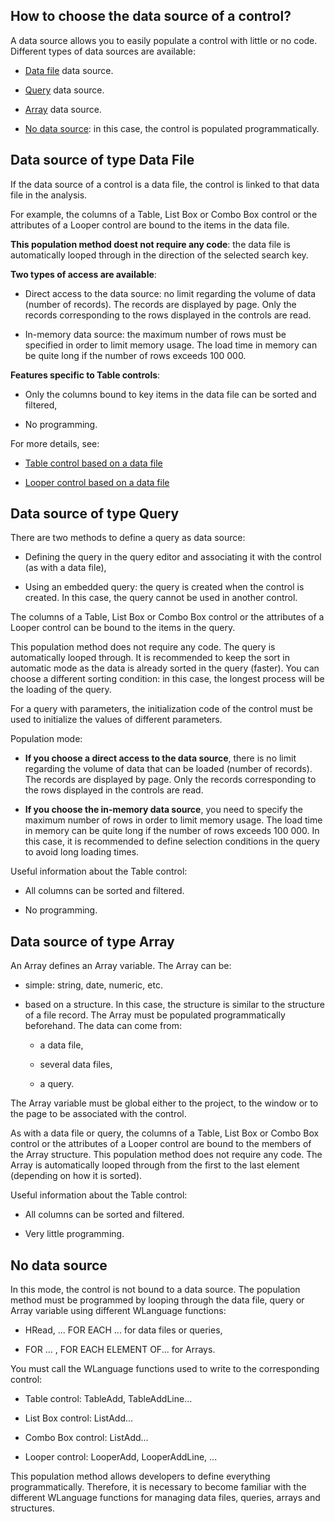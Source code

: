 
## How to choose the data source of a control?
			



<a name="NOTE0"></a>
<a name="NOTE0_1"></a>
A data source allows you to easily populate a control with little or no code.
Different types of data sources are available: 

- [Data file](#NOTE1_1) data source.

- [Query](#NOTE2_1) data source.

- [Array](#NOTE3_1) data source.

- [No data source](#NOTE4_1): in this case, the control is populated programmatically.







<a name="NOTE1"></a>
<a name="NOTE1_1"></a>


## Data source of type Data File
<a name="data_source_type_data_file_ELTTEXTE000191"></a>
If the data source of a control is a data file, the control is linked to that data file in the analysis.

For example, the columns of a Table, List Box or Combo Box control or the attributes of a Looper control are bound to the items in the data file.

**This population method doest not require any code**: the data file is automatically looped through in the direction of the selected search key.

**Two types of access are available**: 

- Direct access to the data source: no limit regarding the volume of data (number of records). The records are displayed by page. Only the records corresponding to the rows displayed in the controls are read.

- In-memory data source: the maximum number of rows must be specified in order to limit memory usage. The load time in memory can be quite long if the number of rows exceeds 100 000.




**Features specific to Table controls**:

- Only the columns bound to key items in the data file can be sorted and filtered,

- No programming.




For more details, see: 

- [Table control based on a data file](../WDChamp/1013177.md)

- [Looper control based on a data file](../WDChamp/1013085.md)




<a name="NOTE2"></a>
<a name="NOTE2_1"></a>


## Data source of type Query
<a name="data_source_type_query_ELTTEXTE000215"></a>
There are two methods to define a query as data source:

- Defining the query in the query editor and associating it with the control (as with a data file),

- Using an embedded query: the query is created when the control is created. In this case, the query cannot be used in another control.




The columns of a Table, List Box or Combo Box control or the attributes of a Looper control can be bound to the items in the query.

This population method does not require any code. The query is automatically looped through. It is recommended to keep the sort in automatic mode as the data is already sorted in the query (faster). You can choose a different sorting condition: in this case, the longest process will be the loading of the query. 

For a query with parameters, the initialization code of the control must be used to initialize the values of different parameters.

Population mode: 

- **If you choose a direct access to the data source**, there is no limit regarding the volume of data that can be loaded (number of records). The records are displayed by page. Only the records corresponding to the rows displayed in the controls are read.




- **If you choose the in-memory data source**, you need to specify the maximum number of rows in order to limit memory usage. The load time in memory can be quite long if the number of rows exceeds 100 000. In this case, it is recommended to define selection conditions in the query to avoid long loading times.




Useful information about the Table control:

- All columns can be sorted and filtered.

- No programming.




<a name="NOTE3"></a>
<a name="NOTE3_1"></a>


## Data source of type Array
<a name="data_source_type_array_ELTTEXTE000239"></a>
An Array defines an Array variable. The Array can be:

- simple: string, date, numeric, etc. 

- based on a structure. In this case, the structure is similar to the structure of a file record.
	The Array must be populated programmatically beforehand.
	The data can come from:

	- a data file, 

	- several data files,

	- a query.





The Array variable must be global either to the project, to the window or to the page to be associated with the control.

As with a data file or query, the columns of a Table, List Box or Combo Box control or the attributes of a Looper control are bound to the members of the Array structure.
This population method does not require any code. The Array is automatically looped through from the first to the last element (depending on how it is sorted). 

Useful information about the Table control:

- All columns can be sorted and filtered.

- Very little programming.




<a name="NOTE4"></a>
<a name="NOTE4_1"></a>


## No data source

<a name="data_source_ELTTEXTE000263"></a>
In this mode, the control is not bound to a data source. The population method must be programmed by looping through the data file, query or Array variable using different WLanguage functions:

- HRead, ... FOR EACH ...   for data files or queries,

- FOR ... , FOR EACH ELEMENT OF... for Arrays.




You must call the WLanguage functions used to write to the corresponding control: 

- Table control: TableAdd, TableAddLine...

- List Box control: ListAdd...

- Combo Box control: ListAdd...

- Looper control: LooperAdd, LooperAddLine, ... 




This population method allows developers to define everything programmatically. Therefore, it is necessary to become familiar with the different WLanguage functions for managing data files, queries, arrays and structures.


